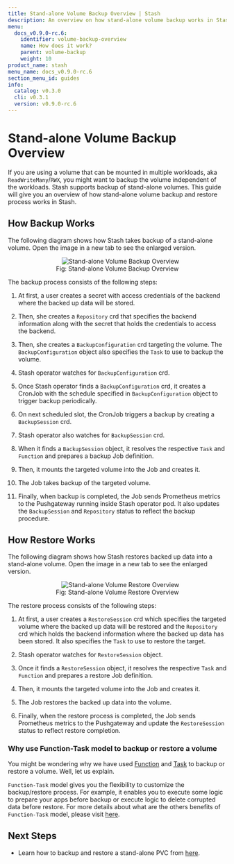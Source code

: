 ```yaml
---
title: Stand-alone Volume Backup Overview | Stash
description: An overview on how stand-alone volume backup works in Stash.
menu:
  docs_v0.9.0-rc.6:
    identifier: volume-backup-overview
    name: How does it work?
    parent: volume-backup
    weight: 10
product_name: stash
menu_name: docs_v0.9.0-rc.6
section_menu_id: guides
info:
  catalog: v0.3.0
  cli: v0.3.1
  version: v0.9.0-rc.6
---
```


# Stand-alone Volume Backup Overview

If you are using a volume that can be mounted in multiple workloads, aka `ReadWriteMany`/`RWX`, you might want to backup the volume independent of the workloads. Stash supports backup of stand-alone volumes. This guide will give you an overview of how stand-alone volume backup and restore process works in Stash.

## How Backup Works

The following diagram shows how Stash takes backup of a stand-alone volume. Open the image in a new tab to see the enlarged version.

<figure align="center">
  <img alt="Stand-alone Volume Backup Overview" src="/docs/v0.9.0-rc.6/images/guides/latest/volumes/volume_backup_overview.svg">
  <figcaption align="center">Fig: Stand-alone Volume Backup Overview</figcaption>
</figure>

The backup process consists of the following steps:

1. At first, a user creates a secret with access credentials of the backend where the backed up data will be stored.

2. Then, she creates a `Repository` crd that specifies the backend information along with the secret that holds the credentials to access the backend.

3. Then, she creates a `BackupConfiguration` crd targeting the volume. The `BackupConfiguration` object also specifies the `Task` to use to backup the volume.

4. Stash operator watches for `BackupConfiguration` crd.

5. Once Stash operator finds a `BackupConfiguration` crd, it creates a CronJob with the schedule specified in `BackupConfiguration` object to trigger backup periodically.

6. On next scheduled slot, the CronJob triggers a backup by creating a `BackupSession` crd.

7. Stash operator also watches for `BackupSession` crd.

8. When it finds a `BackupSession` object, it resolves the respective `Task` and `Function` and prepares a backup Job definition.

9. Then, it mounts the targeted volume into the Job and creates it.

10. The Job takes backup of the targeted volume.

11. Finally, when backup is completed, the Job sends Prometheus metrics to the Pushgateway running inside Stash operator pod. It also updates the `BackupSession` and `Repository` status to reflect the backup procedure.

## How Restore Works

The following diagram shows how Stash restores backed up data into a stand-alone volume. Open the image in a new tab to see the enlarged version.

<figure align="center">
  <img alt="Stand-alone Volume Restore Overview" src="/docs/v0.9.0-rc.6/images/guides/latest/volumes/volume_restore_overview.svg">
  <figcaption align="center">Fig: Stand-alone Volume Restore Overview</figcaption>
</figure>

The restore process consists of the following steps:

1. At first, a user creates a `RestoreSession` crd which specifies the targeted volume where the backed up data will be restored and the `Repository` crd which holds the backend information where the backed up data has been stored. It also specifies the `Task` to use to restore the target.

2. Stash operator watches for `RestoreSession` object.

3. Once it finds a `RestoreSession` object, it resolves the respective `Task` and `Function` and prepares a restore Job definition.

4. Then, it mounts the targeted volume into the Job and creates it.

5. The Job restores the backed up data into the volume.

6. Finally, when the restore process is completed, the Job sends Prometheus metrics to the Pushgateway and update the `RestoreSession` status to reflect restore completion.

### Why use Function-Task model to backup or restore a volume

You might be wondering why we have used [Function](/docs/v0.9.0-rc.6/concepts/crds/function) and [Task](/docs/v0.9.0-rc.6/concepts/crds/task) to backup or restore a volume. Well, let us explain.

`Function-Task` model gives you the flexibility to customize the backup/restore process. For example, it enables you to execute some logic to prepare your apps before backup or execute logic to delete corrupted data before restore. For more details about what are the others benefits of `Function-Task` model, please visit [here](/docs/v0.9.0-rc.6/concepts/crds/task##why-function-and-task).

## Next Steps

- Learn how to backup and restore a stand-alone PVC from [here](/docs/v0.9.0-rc.6/guides/latest/volumes/pvc).
